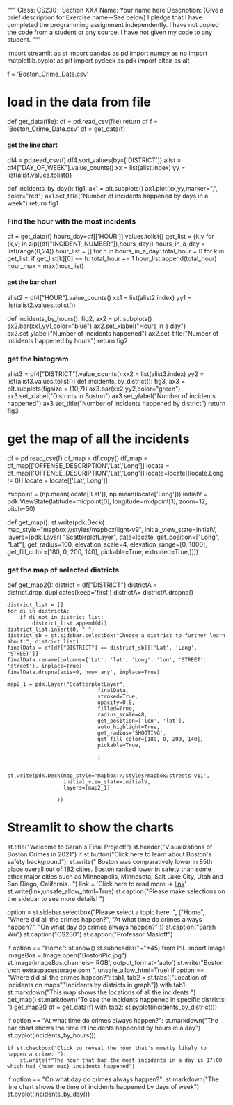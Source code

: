 
"""
Class: CS230--Section XXX
Name: Your name here
Description: (Give a brief description for Exercise name--See below)
I pledge that I have completed the programming assignment independently.
I have not copied the code from a student or any source.
I have not given my code to any student.
"""

import streamlit as st
import pandas as pd
import numpy as np
import matplotlib.pyplot as plt
import pydeck as pdk
import altair as alt

f = 'Boston_Crime_Date.csv'

# load in the data from file
def get_data(file):
    df = pd.read_csv(file)
    return df
f = 'Boston_Crime_Date.csv'
df = get_data(f)



#### get the line chart

df4 = pd.read_csv(f)
df4.sort_values(by=['DISTRICT'])
alist = df4["DAY_OF_WEEK"].value_counts()
xx = list(alist.index)
yy = list(alist.values.tolist())

def incidents_by_day():
    fig1, ax1 = plt.subplots()
    ax1.plot(xx,yy,marker=",", color="red")
    ax1.set_title("Number of incidents happened by days in a week")
    return fig1




### Find the hour with the most incidents

df = get_data(f)
hours_day=df[['HOUR']].values.tolist()
get_list = {k:v for (k,v) in zip((df["INCIDENT_NUMBER"]),hours_day)}
hours_in_a_day = list(range(0,24))
hour_list = []
for h in hours_in_a_day:
    total_hour = 0
    for k in get_list:
        if get_list[k][0] == h:
            total_hour += 1
    hour_list.append(total_hour)
hour_max = max(hour_list)

#### get the bar chart

alist2 = df4["HOUR"].value_counts()
xx1 = list(alist2.index)
yy1 = list(alist2.values.tolist())

def incidents_by_hours():
    fig2, ax2 = plt.subplots()
    ax2.bar(xx1,yy1,color="blue")
    ax2.set_xlabel("Hours in a day")
    ax2.set_ylabel("Number of incidents happened")
    ax2.set_title("Number of incidents happened by hours")
    return fig2


### get the histogram

alist3 = df4["DISTRICT"].value_counts()
xx2 = list(alist3.index)
yy2 = list(alist3.values.tolist())
def incidents_by_district():
    fig3, ax3 = plt.subplots(figsize = (10,7))
    ax3.bar(xx2,yy2,color="green")
    ax3.set_xlabel("Districts in Boston")
    ax3.set_ylabel("Number of incidents happened")
    ax3.set_title("Number of incidents happened by district")
    return fig3

# get the map of all the incidents

df = pd.read_csv(f)
df_map = df.copy()
df_map = df_map[['OFFENSE_DESCRIPTION','Lat','Long']]
locate = df_map[['OFFENSE_DESCRIPTION','Lat','Long']]
locate=locate[(locate.Long != 0)]
locate = locate[['Lat','Long']]

midpoint = (np.mean(locate['Lat']), np.mean(locate['Long']))
initialV = pdk.ViewState(latitude=midpoint[0],
                       longitude=midpoint[1],
                       zoom=12,
                       pitch=50)

def get_map():
    st.write(pdk.Deck(
        map_style="mapbox://styles/mapbox/light-v9",
        initial_view_state=initialV,
        layers=[pdk.Layer(
                "ScatterplotLayer",
            data=locate,
            get_position=["Long", "Lat"],
            get_radius=100,
            elevation_scale=4,
            elevation_range=[0, 1000],
            get_fill_color=[180, 0, 200, 140],
            pickable=True,
            extruded=True,)]))



### get the map of selected districts

def get_map2():
    district = df["DISTRICT"]
    districtA = district.drop_duplicates(keep='first')
    districtA= districtA.dropna()

    district_list = []
    for di in districtA:
        if di not in district_list:
            district_list.append(di)
    district_list.insert(0, " ")
    district_sb = st.sidebar.selectbox("Choose a district to further learn about:", district_list)
    finalData = df[df["DISTRICT"] == district_sb][['Lat', 'Long', 'STREET']]
    finalData.rename(columns={'Lat': 'lat', 'Long': 'lon', 'STREET': 'street'}, inplace=True)
    finalData.dropna(axis=0, how='any', inplace=True)

    map2_1 = pdk.Layer("ScatterplotLayer",
                                 finalData,
                                 stroked=True,
                                 opacity=0.8,
                                 filled=True,
                                 radius_scale=48,
                                 get_position=['lon', 'lat'],
                                 auto_highlight=True,
                                 get_radius='SHOOTING',
                                 get_fill_color=[180, 0, 200, 140],
                                 pickable=True,

                                 )


    st.write(pdk.Deck(map_style='mapbox://styles/mapbox/streets-v11',
                      initial_view_state=initialV,
                      layers=[map2_1]

                    ))



# Streamlit to show the charts

st.title("Welcome to Sarah's Final Project!")
st.header("Visualizations of Boston Crimes in 2021")
if st.button("Click here to learn about Boston's safety background"):
    st.write(" Boston was comparatively lower in 85th place overall out of 182 cities. Boston ranked lower in safety than some other major cities such as Minneapolis, Minnesota; Salt Lake City, Utah and San Diego, California...")
    link = 'Click here to read more → [link](https://www.masslive.com/news/2022/10/several-new-england-cities-rank-among-safest-in-us-for-2022-wallethub-says.html)'
    st.write(link,unsafe_allow_html=True)
    st.caption("Please make selections on the sidebar to see more details! ")

option = st.sidebar.selectbox("Please select a topic here: ",
                              ("Home",
                               "Where did all the crimes happen?",
                               "At what time do crimes always happen?",
                               "On what day do crimes always happen?"
                               ))
st.caption("Sarah Wu")
st.caption("CS230")
st.caption("Professor Masloff")


if option == "Home":
    st.snow()
    st.subheader("~"*45)
    from PIL import Image
    imageBos = Image.open("BostonPic.jpg")
    st.image(imageBos,channels='RGB', output_format='auto')
    st.write("Boston   \ncr: extraspacestorage.com  ", unsafe_allow_html=True)
if option == "Where did all the crimes happen?":
    tab1, tab2 = st.tabs(["Location of incidents on maps","Incidents by districts in graph"])
    with tab1:
        st.markdown("This map shows the locations of all the incidents ")
        get_map()
        st.markdown("To see the incidents happened in specific districts:  ")
        get_map2()
        df = get_data(f)
    with tab2:
        st.pyplot(incidents_by_district())

if option == "At what time do crimes always happen?":
    st.markdown("The bar chart shows the time of incidents happened by hours in a day")
    st.pyplot(incidents_by_hours())


    if st.checkbox("Click to reveal the hour that's mostly likely to happen a crime: "):
        st.write(f"The hour that had the most incidents in a day is 17:00 which had {hour_max} incidents happened")


if option == "On what day do crimes always happen?":
    st.markdown("The line chart shows the time of incidents happened by days of week")
    st.pyplot(incidents_by_day())
